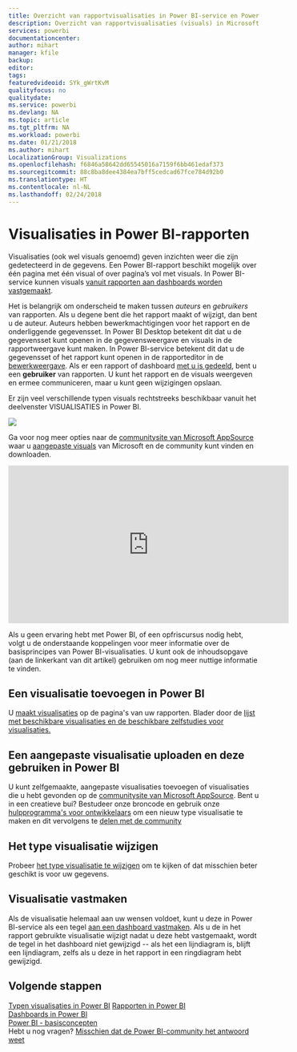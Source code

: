 ```yaml
---
title: Overzicht van rapportvisualisaties in Power BI-service en Power BI Desktop
description: Overzicht van rapportvisualisaties (visuals) in Microsoft Power BI.
services: powerbi
documentationcenter: 
author: mihart
manager: kfile
backup: 
editor: 
tags: 
featuredvideoid: SYk_gWrtKvM
qualityfocus: no
qualitydate: 
ms.service: powerbi
ms.devlang: NA
ms.topic: article
ms.tgt_pltfrm: NA
ms.workload: powerbi
ms.date: 01/21/2018
ms.author: mihart
LocalizationGroup: Visualizations
ms.openlocfilehash: f6846a58642dd65545016a7159f6bb461edaf373
ms.sourcegitcommit: 88c8ba8dee4384ea7bff5cedcad67fce784d92b0
ms.translationtype: HT
ms.contentlocale: nl-NL
ms.lasthandoff: 02/24/2018
---
```

# <a name="visualizations-in-power-bi-reports"></a>Visualisaties in Power BI-rapporten
Visualisaties (ook wel visuals genoemd) geven inzichten weer die zijn gedetecteerd in de gegevens. Een Power BI-rapport beschikt mogelijk over één pagina met één visual of over pagina’s vol met visuals. In Power BI-service kunnen visuals [vanuit rapporten aan dashboards worden vastgemaakt](service-dashboard-pin-tile-from-report.md). 

Het is belangrijk om onderscheid te maken tussen *auteurs* en *gebruikers* van rapporten. Als u degene bent die het rapport maakt of wijzigt, dan bent u de auteur.  Auteurs hebben bewerkmachtigingen voor het rapport en de onderliggende gegevensset. In Power BI Desktop betekent dit dat u de gegevensset kunt openen in de gegevensweergave en visuals in de rapportweergave kunt maken. In Power BI-service betekent dit dat u de gegevensset of het rapport kunt openen in de rapporteditor in de [bewerkweergave](service-reading-view-and-editing-view.md). Als er een rapport of dashboard [met u is gedeeld](service-shared-with-me.md), bent u een  **gebruiker** van rapporten. U kunt het rapport en de visuals weergeven en ermee communiceren, maar u kunt geen wijzigingen opslaan.

Er zijn veel verschillende typen visuals rechtstreeks beschikbaar vanuit het deelvenster VISUALISATIES in Power BI. 

![](media/power-bi-report-visualizations/power-bi-visualizations.png)

Ga voor nog meer opties naar de [ communitysite van Microsoft AppSource](https://appsource.microsoft.com) waar u [aangepaste visuals](https://appsource.microsoft.com/marketplace/apps?product=power-bi-visuals&page=1) van Microsoft en de community kunt vinden en downloaden.    

<iframe width="560" height="315" src="https://www.youtube.com/embed/SYk_gWrtKvM?list=PL1N57mwBHtN0JFoKSR0n-tBkUJHeMP2cP" frameborder="0" allowfullscreen></iframe>


  Als u geen ervaring hebt met Power BI, of een opfriscursus nodig hebt, volgt u de onderstaande koppelingen voor meer informatie over de basisprincipes van Power BI-visualisaties.  U kunt ook de inhoudsopgave (aan de linkerkant van dit artikel) gebruiken om nog meer nuttige informatie te vinden.

## <a name="add-a-visualization-in-power-bi"></a>Een visualisatie toevoegen in Power BI
U [maakt visualisaties](power-bi-report-add-visualizations-i.md) op de pagina's van uw rapporten. Blader door de [lijst met beschikbare visualisaties en de beschikbare zelfstudies voor visualisaties.](power-bi-visualization-types-for-reports-and-q-and-a.md) 

## <a name="upload-a-custom-visualization-and-use-it-in-power-bi"></a>Een aangepaste visualisatie uploaden en deze gebruiken in Power BI
U kunt zelfgemaakte, aangepaste visualisaties toevoegen of visualisaties die u hebt gevonden op de [communitysite van Microsoft AppSource](https://appsource.microsoft.com/marketplace/apps?product=power-bi-visuals). Bent u in een creatieve bui? Bestudeer onze broncode en gebruik onze [hulpprogramma's voor ontwikkelaars](service-custom-visuals-getting-started-with-developer-tools.md) om een nieuw type visualisatie te maken en dit vervolgens te [delen met de community](developer/office-store.md)

## <a name="change-the-visualization-type"></a>Het type visualisatie wijzigen
Probeer [het type visualisatie te wijzigen](power-bi-report-change-visualization-type.md) om te kijken of dat misschien beter geschikt is voor uw gegevens.

## <a name="pin-the-visualization"></a>Visualisatie vastmaken
Als de visualisatie helemaal aan uw wensen voldoet, kunt u deze in Power BI-service als een tegel [aan een dashboard vastmaken](service-dashboard-pin-tile-from-report.md). Als u de in het rapport gebruikte visualisatie wijzigt nadat u deze hebt vastgemaakt, wordt de tegel in het dashboard niet gewijzigd -- als het een lijndiagram is, blijft een lijndiagram, zelfs als u deze in het rapport in een ringdiagram hebt gewijzigd.

## <a name="next-steps"></a>Volgende stappen
[Typen visualisaties in Power BI](power-bi-visualization-types-for-reports-and-q-and-a.md)
[Rapporten in Power BI](service-reports.md)  
[Dashboards in Power BI](service-dashboards.md)  
[Power BI - basisconcepten](service-basic-concepts.md)  
Hebt u nog vragen? [Misschien dat de Power BI-community het antwoord weet](http://community.powerbi.com/)

